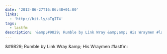 ```yaml
---
date: '2012-06-27T16:06:48+01:00'
links:
  - 'http://bit.ly/aTgIT4'
tags:
  - lastfm
description: '&amp;#9829; Rumble by Link Wray &amp;amp; His Wraymen #lastfm: '
---
```

&amp;#9829; Rumble by Link Wray &amp;amp; His Wraymen #lastfm: 
